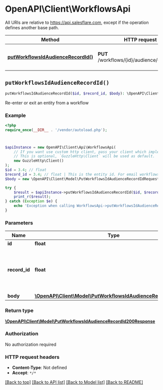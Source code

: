 # OpenAPI\Client\WorkflowsApi

All URIs are relative to https://api.salesflare.com, except if the operation defines another base path.

| Method | HTTP request | Description |
| ------------- | ------------- | ------------- |
| [**putWorkflowsIdAudienceRecordId()**](WorkflowsApi.md#putWorkflowsIdAudienceRecordId) | **PUT** /workflows/{id}/audience/{record_id} | Re-enter or exit an entity from a workflow |


## `putWorkflowsIdAudienceRecordId()`

```php
putWorkflowsIdAudienceRecordId($id, $record_id, $body): \OpenAPI\Client\Model\PutWorkflowsIdAudienceRecordId200Response
```

Re-enter or exit an entity from a workflow

### Example

```php
<?php
require_once(__DIR__ . '/vendor/autoload.php');



$apiInstance = new OpenAPI\Client\Api\WorkflowsApi(
    // If you want use custom http client, pass your client which implements `GuzzleHttp\ClientInterface`.
    // This is optional, `GuzzleHttp\Client` will be used as default.
    new GuzzleHttp\Client()
);
$id = 3.4; // float
$record_id = 3.4; // float | This is the entity id. For email workflows this should be the contact id.
$body = new \OpenAPI\Client\Model\PutWorkflowsIdAudienceRecordIdRequest(); // \OpenAPI\Client\Model\PutWorkflowsIdAudienceRecordIdRequest

try {
    $result = $apiInstance->putWorkflowsIdAudienceRecordId($id, $record_id, $body);
    print_r($result);
} catch (Exception $e) {
    echo 'Exception when calling WorkflowsApi->putWorkflowsIdAudienceRecordId: ', $e->getMessage(), PHP_EOL;
}
```

### Parameters

| Name | Type | Description  | Notes |
| ------------- | ------------- | ------------- | ------------- |
| **id** | **float**|  | |
| **record_id** | **float**| This is the entity id. For email workflows this should be the contact id. | |
| **body** | [**\OpenAPI\Client\Model\PutWorkflowsIdAudienceRecordIdRequest**](../Model/PutWorkflowsIdAudienceRecordIdRequest.md)|  | [optional] |

### Return type

[**\OpenAPI\Client\Model\PutWorkflowsIdAudienceRecordId200Response**](../Model/PutWorkflowsIdAudienceRecordId200Response.md)

### Authorization

No authorization required

### HTTP request headers

- **Content-Type**: Not defined
- **Accept**: `*/*`

[[Back to top]](#) [[Back to API list]](../../README.md#endpoints)
[[Back to Model list]](../../README.md#models)
[[Back to README]](../../README.md)

